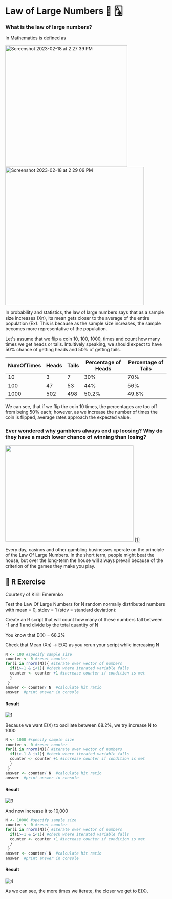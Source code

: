 # Law of Large Numbers 🎰 🂡 

### What is the law of large numbers? 

In Mathematics is defined as 

<img width="381" alt="Screenshot 2023-02-18 at 2 27 39 PM" src="https://user-images.githubusercontent.com/103854541/219895228-a99bcb00-5da1-4425-8ce2-b0ec3199ad13.png">

<img width="433" alt="Screenshot 2023-02-18 at 2 29 09 PM" src="https://user-images.githubusercontent.com/103854541/219895505-237d8386-9b45-4ab6-999d-ae34f7decf99.png">


In probability and statistics, the law of large numbers says that as a sample size increases (Xn), its mean gets closer to the average of the entire population (Ex). This is because as the sample size increases, the sample becomes more representative of the population.

Let's assume that we flip a coin 10, 100, 1000, times and count how many times we get heads or tails. Intuitively speaking, we should expect to have 50% chance of getting heads and 50% of getting tails.

| NumOfTimes | Heads | Tails | Percentage of Heads | Percentage of Tails |
| ---------- | ----- | ----- | ------------------- | ------------------- |
| 10 | 3 | 7 | 30% | 70% |
| 100 | 47 | 53 | 44% | 56% |  
| 1000 | 502 | 498 | 50.2% | 49.8% |
  
 We can see, that if we flip the coin 10 times, the percentages are too off from being 50% each; however, as we increase the number of times the coin is flipped, average rates approach the expected value.

### Ever wondered why gamblers always end up loosing? Why do they have a much lower chance of winning than losing?

<img src="https://user-images.githubusercontent.com/103854541/219891093-380b2c22-0585-44f8-9641-7f9e8d5c4185.png" width="400" height="300"> [[1]](https://www.10best.com/interests/hotels-resorts/casino-rankings-top-10-not-las-vegas/)

Every day, casinos and other gambling businesses operate on the principle of the Law Of Large Numbers. In the short term, people might beat the house, but over the long-term the house will always prevail because of the criterion of the games they make you play. 


## 📌  R Exercise  
Courtesy of Kirill Emerenko

Test the Law Of Large Numbers for N random normally distributed numbers with mean = 0, stdev = 1 (stdv = standard deviation):

Create an R script that will count how many of these numbers fall between -1 and 1 and divide by the total quantity of N

You know that E(X) = 68.2%

Check that Mean (Xn) -> E(X) as you rerun your script while increasing N 

```R
N <- 100 #specify sample size
counter <- 0 #reset counter
for(i in rnorm(N)){ #iterate over vector of numbers
  if(i>-1 & i<1){ #check where iterated variable falls
  counter <- counter +1 #increase counter if condition is met
  }
 }
answer <- counter/ N  #calculate hit ratio
answer  #print answer in console

```

#### Result

![1](https://user-images.githubusercontent.com/103854541/219899291-21b7e29b-3491-41f3-a77f-8229593c7fc8.jpg)

Because we want E(X) to oscillate between 68.2%, we try increase N to 1000

```R
N <- 1000 #specify sample size
counter <- 0 #reset counter
for(i in rnorm(N)){ #iterate over vector of numbers
  if(i>-1 & i<1){ #check where iterated variable falls
  counter <- counter +1 #increase counter if condition is met
  }
 }
answer <- counter/ N  #calculate hit ratio
answer  #print answer in console

```

#### Result


![3](https://user-images.githubusercontent.com/103854541/219899346-584889e5-dd27-4d99-b82e-a2b723d21c53.jpg)

And now increase it to 10,000

```R
N <- 10000 #specify sample size
counter <- 0 #reset counter
for(i in rnorm(N)){ #iterate over vector of numbers
  if(i>-1 & i<1){ #check where iterated variable falls
  counter <- counter +1 #increase counter if condition is met
  }
 }
answer <- counter/ N  #calculate hit ratio
answer  #print answer in console

```

#### Result

![4](https://user-images.githubusercontent.com/103854541/219899377-e7cd9b66-b91a-41ac-8b7a-453ca7e9389f.jpg)

As we can see, the more times we iterate, the closer we get to E(X).
